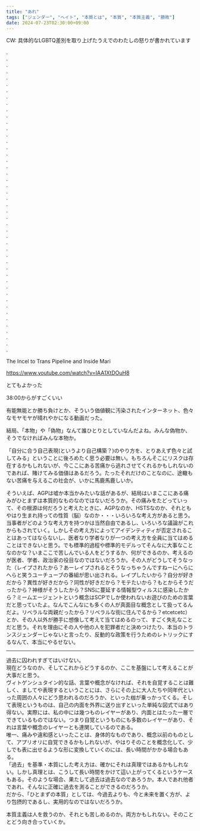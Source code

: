 ```yaml
---
title: "あれ"
tags: ["ジェンダー", "ヘイト", "本質とは", "本質", "本質主義", "勝敗"]
date: 2024-07-23T02:30:00+09:00
---
```


CW: 具体的なLGBTQ差別を取り上げたうえでのわたしの怒りが書かれています

.  
.  
.  
.  
.  
.  
.  
.  
.  
.  
.  
.  
.  
.  
.  
.  
.  
.  
.  
.  
.  
.  
.  
.  
.  
.  
.  
.  
.  
.  
.  
.  
.  
.  
.  
.  
.  
.  
.  
.  
.  
.  
.  
.  
.  
.  
.  
.  


 The Incel to Trans Pipeline and Inside Mari 

https://www.youtube.com/watch?v=IAA1XtDOuH8

とてもよかった

38:00からがすごくいい

有能無能とか勝ち負けとか、そういう価値観に汚染されたインターネット、色々なモヤモヤが晴れやかになる動画だった。

結局、「本物」や「偽物」なんて誰ひとりとしていなんだよね。みんな偽物か、そうでなければみんな本物か。

「自分に合う自己表現(というより自己構築？)のやり方を、とりあえず色々と試してみる」ということに後ろめたく思う必要は無い。もちろんそこにリスクは存在するかもしれないが、今ここにある苦痛から逃れさせてくれるかもしれないのであれば、賭けてみる価値はあるだろう。たったそれだけのことなのに、途轍もない苦痛を与えるこの社会が、いかに馬鹿馬鹿しいか。

そういえば、AGPは嘘か本当かみたいな話があるが、結局はいまここにある痛みがひとまずは本質的なものなのではないだろうか。その痛みをたどっていって、その根源は何だろうと考えたときに、AGPなのか、HSTSなのか、それともやはり生まれ持っての性質（脳）なのか・・・いろいろな考え方があると思う。当事者がどのような考え方を持つかは当然自由であるし、いろいろな議論がこれからもされていく。しかしその考え方によってアイデンティティが否定されることはあってはならないし、医者なり学者なりが一つの考え方を全員に当てはめることはできないと思う。でも標準的過程や標準的モデルってそんなに大事なことなのかな？いまここで苦しんでいる人をどうするか、何ができるのか、考えるのが医者、学者、政治家の役目なのではないだろうか。その人がどうしてそうなった（レイプされたから？あーレイプされるとそうなっちゃうんですねーにへらにへらと笑うユーチューブの番組が思い出される。レイプしたいから？自分が好きだから？異性が好きだから？同性が好きだから？モテたいから？もとからそうだったから？神様がそうしたから？SNSに蔓延する情報型ウィルスに感染したから？ミームエージェントという概念はSCPでしか使われないお遊びのための言葉だと思っていたよ。なんでこんなにも多くの人が真面目な概念として扱ってるんだよ。リベラルな両親だったから？リベラルな街に住んでるから？etcetcetc）とか、その人以外が勝手に想像して考えて当てはめるのって、すごく失礼なことだと思う。それを理由にその人や他の人を犯罪者だと決めつけたり、本当のトランスジェンダーじゃないと言ったり、反動的な政策を行うためのレトリックにするなんて、本当にやるせない。

***

過去に囚われすぎてはいけない。  
現在どうなのか、そしてこれからどうするのか、ここを基盤にして考えることが大事だと思う。  
ヴィトゲンシュタイン的な話、言葉や概念がなければ、それを自覚することは難しく、ましてや表現するということには、さらにその上に大人たちや同年代といった周囲の人々にどう思われるのだろうか、といった枷が乗っかってくる。そして表現というものは、自己の内面を外界に送り出すといった単純な図式ではあり得ない。実際には、私の中には幾つものレイヤーがあり、内面とはたった一層でできているものではない。つまり自覚というものにも多数のレイヤーがあり、それは言葉や概念のレイヤーとも連関しているのである。  
唯一、痛みや違和感といったことは、身体的なものであり、概念以前のものとして、アプリオリに自覚できるかもしれないが、やはりそのことを概念化して、少しでも表に出せるような形に変換していくのには、長い時間がかかる場合もある。  
「過去」を基準・本質にした考え方は、確かにそれは真理ではあるかもしれない。しかし真理とは、こうして長い時間をかけて這い上がってくるというケースもある。そのような場合、果たして過去は過去なのであろうか。本人であれ他者であれ、そんなに正確に過去を測ることができるのだろうか。  
だから、「ひとまずの本質」としては、今過去よりも、今と未来を置く方が、より包摂的であるし、実用的なのではないだろうか。

本質主義は人を救うのか、それとも苦しめるのか。両方かもしれない。そのこととどう向き合っていくか。